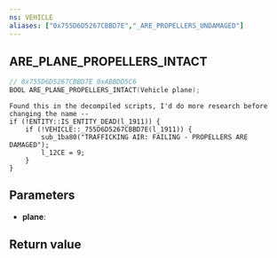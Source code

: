 ```yaml
---
ns: VEHICLE
aliases: ["0x755D6D5267CBBD7E","_ARE_PROPELLERS_UNDAMAGED"]
---
```

## ARE_PLANE_PROPELLERS_INTACT

```c
// 0x755D6D5267CBBD7E 0xABBDD5C6
BOOL ARE_PLANE_PROPELLERS_INTACT(Vehicle plane);
```

```
Found this in the decompiled scripts, I'd do more research before changing the name --  
if (!ENTITY::IS_ENTITY_DEAD(l_1911)) {  
    if (!VEHICLE::_755D6D5267CBBD7E(l_1911)) {  
        sub_1ba80("TRAFFICKING AIR: FAILING - PROPELLERS ARE DAMAGED");  
        l_12CE = 9;  
    }  
}  
```

## Parameters
* **plane**: 

## Return value
